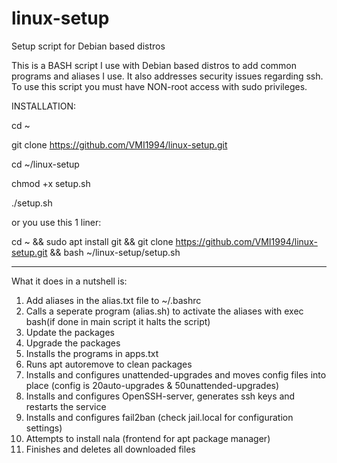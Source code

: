 # linux-setup
Setup script for Debian based distros

This is a BASH script I use with Debian based distros to add common programs and aliases I use.
It also addresses security issues regarding ssh.  To use this script you must have NON-root access
with sudo privileges.

INSTALLATION:

cd ~

git clone https://github.com/VMI1994/linux-setup.git

cd ~/linux-setup

chmod +x setup.sh

./setup.sh

or you use this 1 liner:

cd ~ && sudo apt install git && git clone https://github.com/VMI1994/linux-setup.git && bash ~/linux-setup/setup.sh

-------------------------------------------------------------------------------------------------------------------

What it does in a nutshell is:
  1. Add aliases in the alias.txt file to ~/.bashrc
  2. Calls a seperate program (alias.sh) to activate the aliases with exec bash(if done in main script it halts the script)
  4. Update the packages
  5. Upgrade the packages
  6. Installs the programs in apps.txt
  7. Runs apt autoremove to clean packages
  8. Installs and configures unattended-upgrades and moves config files into place (config is 20auto-upgrades & 50unattended-upgrades)
  9. Installs and configures OpenSSH-server, generates ssh keys and restarts the service
  10. Installs and configures fail2ban (check jail.local for configuration settings)
  11. Attempts to install nala (frontend for apt package manager)
  12. Finishes and deletes all downloaded files


